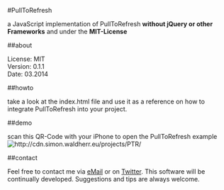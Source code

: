#PullToRefresh

a JavaScript implementation of PullToRefresh **without jQuery or other Frameworks** and under the **MIT-License**

##about

License:   MIT  
Version: 0.1.1  
Date:  03.2014  

##howto

take a look at the index.html file and use it as a reference on how to integrate PullToRefresh into your project.  

##demo

scan this QR-Code with your iPhone to open the PullToRefresh example  
<img src="http://cdn.simon.waldherr.eu/projects/PTR/qr.png" alt="http://cdn.simon.waldherr.eu/projects/PTR/"/>  

##contact

Feel free to contact me via [eMail](mailto:contact@simonwaldherr.de) or on [Twitter](http://twitter.com/simonwaldherr). This software will be continually developed. Suggestions and tips are always welcome.
